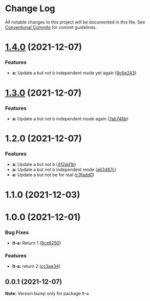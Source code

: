 # Change Log

All notable changes to this project will be documented in this file.
See [Conventional Commits](https://conventionalcommits.org) for commit guidelines.

# [1.4.0](https://github.com/wodenx/lerna-test/compare/lt-a@1.3.0...lt-a@1.4.0) (2021-12-07)


### Features

* **a:** Update a but not b independent mode yet again ([9c6e243](https://github.com/wodenx/lerna-test/commit/9c6e2435096c8c0636fb7f843986925add35131e))





# [1.3.0](https://github.com/wodenx/lerna-test/compare/lt-a@1.2.0...lt-a@1.3.0) (2021-12-07)


### Features

* **a:** Update a but not b independent mode again ([7ab746b](https://github.com/wodenx/lerna-test/commit/7ab746b991f3c05ee3de830eb400f1a4692f87d8))





# 1.2.0 (2021-12-07)


### Features

* **a:** Update a but not b ([412dd1b](https://github.com/wodenx/lerna-test/commit/412dd1bb4324a29ead9b64f9bc77beaeba5686fc))
* **a:** Update a but not b independent mode ([a63487c](https://github.com/wodenx/lerna-test/commit/a63487c9548cfa1f31495a68713d6ac588f2c0b8))
* **a:** Update a but not be for real ([c3fadd0](https://github.com/wodenx/lerna-test/commit/c3fadd0dd2ff5fff0036f1e123816b659f424a0d))



# 1.1.0 (2021-12-03)



# 1.0.0 (2021-12-01)


### Bug Fixes

* **lt-a:** Return 1 ([8ce6250](https://github.com/wodenx/lerna-test/commit/8ce6250cba641673369bb2e020c00808666a9eab))


### Features

* **lt-a:** return 2 ([cc3ae34](https://github.com/wodenx/lerna-test/commit/cc3ae34d0e75ed317dd66c699ed30412da9f4953))





## 0.0.1 (2021-12-07)

**Note:** Version bump only for package lt-a
